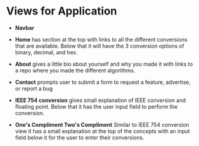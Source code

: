 # **Views for Application**

* **Navbar**

* **Home** has section at the top with links to all the different conversions that are available. Below that it will have the 3 conversion options of binary, decimal, and hex.
* **About** gives a little bio about yourself and why you made it with links to a repo where you made the different algorithms.
* **Contact** prompts user to submit a form to request a feature, advertise, or report a bug
* **IEEE 754 conversion** gives small explanation of IEEE conversion and floating point. Below that it has the user input field to perform the conversion.
* **One's Compliment Two's Compliment** Similar to IEEE 754 conversion view it has a small explanation at the top of the concepts with an input field below it for the user to enter their conversions.